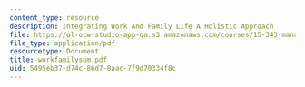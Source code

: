 ```yaml
---
content_type: resource
description: Integrating Work And Family Life A Holistic Approach
file: https://ol-ocw-studio-app-qa.s3.amazonaws.com/courses/15-343-managing-transformations-in-work-organizations-and-society-spring-2002/5495eb37d74c86d78aac7f9d70334f8c_workfamilysum.pdf
file_type: application/pdf
resourcetype: Document
title: workfamilysum.pdf
uid: 5495eb37-d74c-86d7-8aac-7f9d70334f8c
---
```

